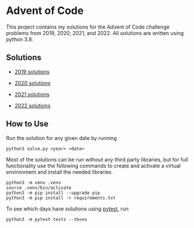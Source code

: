 # Advent of Code

This project contains my solutions for the Advent of Code challenge problems 
from 2019, 2020, 2021, and 2022. All solutions are written using python 3.8.
## Solutions

 - [2019 solutions](y2019/y2019.md)

 - [2020 solutions](y2020/y2020.md)

 - [2021 solutions](y2021/y2021.md)

 - [2022 solutions](y2022/y2022.md)

## How to Use
 Run the solution for any given date by running
 ```
 python3 solve.py <year> <date>
 ```
 Most of the solutions can be run without any third party libraries, but for full functionality use the following commands to create and activate a virtual environment and install the needed libraries.
 ```
 python3 -m venv .venv
 source .venv/bin/activate
 python3 -m pip install --upgrade pip
 python3 -m pip install -r requirements.txt
 ```

 To see which days have solutions using [pytest](https://docs.pytest.org/en/7.2.x/), run
 ```
 python3 -m pytest tests --tb=no
 ```
